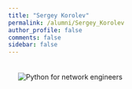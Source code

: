 ```yaml
---
title: "Sergey Korolev"
permalink: /alumni/Sergey_Korolev
author_profile: false
comments: false
sidebar: false
---
```


<div style="padding: 20px;">
  <img src="https://raw.githubusercontent.com/pyneng/pyneng.github.io/master/alumni/Sergey_Korolev.png" alt="Python for network engineers">
</div>

